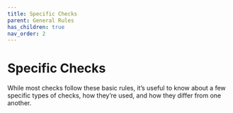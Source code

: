 ```yaml
---
title: Specific Checks
parent: General Rules
has_children: true
nav_order: 2
---
```


# Specific Checks
While most checks follow these basic rules, it’s useful to know about a few specific types of checks, how they’re used, and how they differ from one another.
